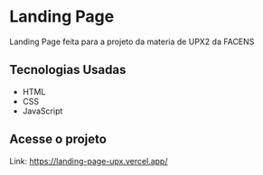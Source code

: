 # Landing Page

Landing Page feita para a projeto da materia de UPX2 da FACENS

## Tecnologias Usadas

* HTML
* CSS
* JavaScript 

## Acesse o projeto
Link: https://landing-page-upx.vercel.app/
